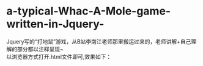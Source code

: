 # a-typical-Whac-A-Mole-game-written-in-Jquery-
Jquery写的“打地鼠”游戏，从B站李南江老师那里搬运过来的，老师讲解+自己理解的部分都以注释呈现~<br>
以浏览器方式打开.html文件即可,效果如下：<br>
